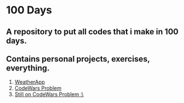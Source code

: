 <h1> 100 Days </h1>
<h2>A repository to put all codes that i make in 100 days.<br><br>
Contains personal projects, exercises, everything.</h2>
<ol>
    <li>
        <a href="https://github.com/Foca1/WeatherApp">WeatherApp</a>
    </li>
    <li>
        <a href="https://github.com/Foca1/100-Days/blob/main/python/codeWars.py"> CodeWars Problem</a>
    </li>
    <li>
        <a href="https://github.com/Foca1/100-Days/blob/main/python/codeWars.py"> Still on CodeWars Problem :\</a>
    </li>
</ol>

